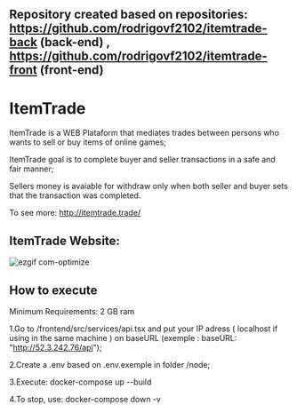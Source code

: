 ## Repository created based on repositories: https://github.com/rodrigovf2102/itemtrade-back (back-end) , https://github.com/rodrigovf2102/itemtrade-front (front-end)

# ItemTrade

ItemTrade is a WEB Plataform that mediates trades between persons who wants to sell or buy items of online games;

ItemTrade goal is to complete buyer and seller transactions in a safe and fair manner;

Sellers money is avaiable for withdraw only when both seller and buyer sets that the transaction was completed.

To see more: http://itemtrade.trade/

## ItemTrade Website:
![ezgif com-optimize](https://user-images.githubusercontent.com/106849328/217919660-52687d21-c211-4bdb-9230-4243445b0821.gif)



## How to execute

Minimum Requirements: 2 GB ram

1.Go to /frontend/src/services/api.tsx and put your IP adress ( localhost if using in the same machine ) on baseURL (exemple : baseURL: "http://52.3.242.76/api");

2.Create a .env based on .env.exemple in folder /node;

3.Execute: docker-compose up --build

4.To stop, use: docker-compose down -v
